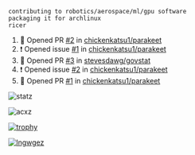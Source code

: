 ```
contributing to robotics/aerospace/ml/gpu software
packaging it for archlinux
ricer
```

<!--START_SECTION:activity-->
1. 💪 Opened PR [#2](https://github.com/chickenkatsu1/parakeet/pull/2) in [chickenkatsu1/parakeet](https://github.com/chickenkatsu1/parakeet)
2. ❗️ Opened issue [#1](https://github.com/chickenkatsu1/parakeet/issues/1) in [chickenkatsu1/parakeet](https://github.com/chickenkatsu1/parakeet)
3. 💪 Opened PR [#3](https://github.com/stevesdawg/govstat/pull/3) in [stevesdawg/govstat](https://github.com/stevesdawg/govstat)
4. ❗️ Opened issue [#2](https://github.com/chickenkatsu1/parakeet/issues/2) in [chickenkatsu1/parakeet](https://github.com/chickenkatsu1/parakeet)
5. 💪 Opened PR [#1](https://github.com/chickenkatsu1/parakeet/pull/1) in [chickenkatsu1/parakeet](https://github.com/chickenkatsu1/parakeet)
<!--END_SECTION:activity-->


![statz](https://github-readme-stats.vercel.app/api?username=acxz&include_all_commits=true&show_icons=true)

<p><img align="center" src="https://github-readme-streak-stats.herokuapp.com/?user=acxz&" alt="acxz" /></p>

[![trophy](https://github-profile-trophy.vercel.app/?username=acxz)](https://github.com/ryo-ma/github-profile-trophy)

[![lngwgez](https://github-readme-stats.vercel.app/api/top-langs/?username=acxz&layout=compact)](https://github.com/acxz/github-readme-stats)
